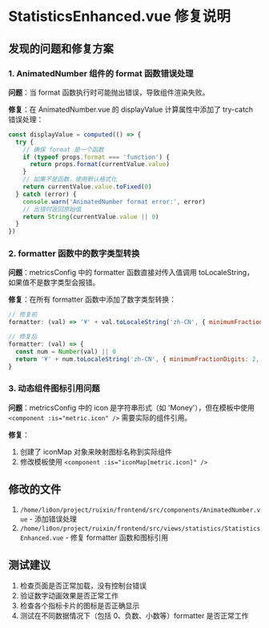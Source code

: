 # StatisticsEnhanced.vue 修复说明

## 发现的问题和修复方案

### 1. AnimatedNumber 组件的 format 函数错误处理
**问题**：当 format 函数执行时可能抛出错误，导致组件渲染失败。

**修复**：在 AnimatedNumber.vue 的 displayValue 计算属性中添加了 try-catch 错误处理：
```javascript
const displayValue = computed(() => {
  try {
    // 确保 format 是一个函数
    if (typeof props.format === 'function') {
      return props.format(currentValue.value)
    }
    // 如果不是函数，使用默认格式化
    return currentValue.value.toFixed(0)
  } catch (error) {
    console.warn('AnimatedNumber format error:', error)
    // 出错时返回原始值
    return String(currentValue.value || 0)
  }
})
```

### 2. formatter 函数中的数字类型转换
**问题**：metricsConfig 中的 formatter 函数直接对传入值调用 toLocaleString，如果值不是数字类型会报错。

**修复**：在所有 formatter 函数中添加了数字类型转换：
```javascript
// 修复前
formatter: (val) => '¥' + val.toLocaleString('zh-CN', { minimumFractionDigits: 2, maximumFractionDigits: 2 })

// 修复后
formatter: (val) => {
  const num = Number(val) || 0
  return '¥' + num.toLocaleString('zh-CN', { minimumFractionDigits: 2, maximumFractionDigits: 2 })
}
```

### 3. 动态组件图标引用问题
**问题**：metricsConfig 中的 icon 是字符串形式（如 'Money'），但在模板中使用 `<component :is="metric.icon" />` 需要实际的组件引用。

**修复**：
1. 创建了 iconMap 对象来映射图标名称到实际组件
2. 修改模板使用 `<component :is="iconMap[metric.icon]" />`

## 修改的文件
1. `/home/li0on/project/ruixin/frontend/src/components/AnimatedNumber.vue` - 添加错误处理
2. `/home/li0on/project/ruixin/frontend/src/views/statistics/StatisticsEnhanced.vue` - 修复 formatter 函数和图标引用

## 测试建议
1. 检查页面是否正常加载，没有控制台错误
2. 验证数字动画效果是否正常工作
3. 检查各个指标卡片的图标是否正确显示
4. 测试在不同数据情况下（包括 0、负数、小数等）formatter 是否正常工作